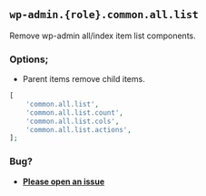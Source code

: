 ## `wp-admin.{role}.common.all.list`

Remove wp-admin all/index item list components.

### Options;

* Parent items remove child items. 

```php
[
    'common.all.list',
    'common.all.list.count',
    'common.all.list.cols',
    'common.all.list.actions',
];
```

### Bug?

* **[Please open an issue](https://github.com/soberwp/intervention/issues/new?title=[wp-admin.common.all.list]&labels=bug&assignees=darrenjacoby)**
